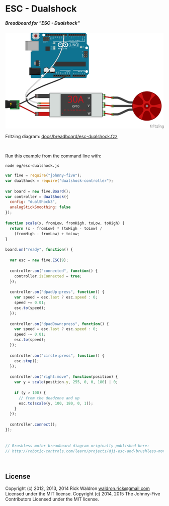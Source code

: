 <!--remove-start-->

# ESC - Dualshock

<!--remove-end-->






##### Breadboard for "ESC - Dualshock"



![docs/breadboard/esc-dualshock.png](breadboard/esc-dualshock.png)<br>

Fritzing diagram: [docs/breadboard/esc-dualshock.fzz](breadboard/esc-dualshock.fzz)

&nbsp;




Run this example from the command line with:
```bash
node eg/esc-dualshock.js
```


```javascript
var five = require("johnny-five");
var dualShock = require("dualshock-controller");

var board = new five.Board();
var controller = dualShock({
  config: "dualShock3",
  analogStickSmoothing: false
});

function scale(x, fromLow, fromHigh, toLow, toHigh) {
  return (x - fromLow) * (toHigh - toLow) /
    (fromHigh - fromLow) + toLow;
}

board.on("ready", function() {

  var esc = new five.ESC(9);

  controller.on("connected", function() {
    controller.isConnected = true;
  });

  controller.on("dpadUp:press", function() {
    var speed = esc.last ? esc.speed : 0;
    speed += 0.01;
    esc.to(speed);
  });

  controller.on("dpadDown:press", function() {
    var speed = esc.last ? esc.speed : 0;
    speed -= 0.01;
    esc.to(speed);
  });

  controller.on("circle:press", function() {
    esc.stop();
  });

  controller.on("right:move", function(position) {
    var y = scale(position.y, 255, 0, 0, 180) | 0;

    if (y > 100) {
      // from the deadzone and up
      esc.to(scale(y, 100, 180, 0, 1));
    }
  });

  controller.connect();
});


// Brushless motor breadboard diagram originally published here:
// http://robotic-controls.com/learn/projects/dji-esc-and-brushless-motor

```








&nbsp;

<!--remove-start-->

## License
Copyright (c) 2012, 2013, 2014 Rick Waldron <waldron.rick@gmail.com>
Licensed under the MIT license.
Copyright (c) 2014, 2015 The Johnny-Five Contributors
Licensed under the MIT license.

<!--remove-end-->
